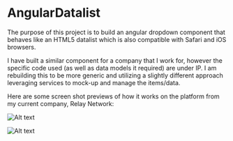 # AngularDatalist

The purpose of this project is to build an angular dropdown component that behaves like an HTML5 datalist which is also compatible with Safari and iOS browsers.

I have built a similar component for a company that I work for, however the specific code used (as well as data models it required) are under IP. I am rebuilding this to be more generic and utilizing a slightly different approach leveraging services to mock-up and manage the items/data.

Here are some screen shot previews of how it works on the platform from my current company, Relay Network:

![Alt text](https:/github.com/tree/master/src/assets/img1.png?raw=true "Before interaction.")

![Alt text](https:/github.com/tree/master/src/assets/img1.png?raw=true "During interaction.")